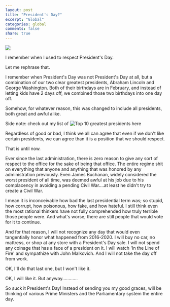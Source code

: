 ```yaml
---
layout: post
title: "President's Day?"
excerpt: "Global"
categories: global
comments: false
share: true
---
```




![](https://chevroletgreersouthcarolina.bradshawgreer.com/wp-content/uploads/2016/02/16346701761_a493fd6820_z.jpg)



I remember when I used to respect President's Day. 

Let me rephrase that.

I remember when President's Day was not President's Day at all, but a combination of our two clear greatest presidents, Abraham Lincoln and George Washington. Both of their birthdays are in February, and instead of letting kids have 2 days off, we combined those two birthdays into one day off.

Somehow, for whatever reason, this was changed to include all presidents, both great and awful alike. 

Side note: check out my list of ![Top 10 greatest presidents here](http://www.seattlespew.com/top10s/top10s-presidents/)

Regardless of good or bad, I think we all can agree that even if we don't like certain presidents, we can agree than it is a position that we should respect.

That is until now.


Ever since the last administration, there is zero reason to give any sort of respect to the office for the sake of being that office. The entire regime shit on everything that anyone and anything that was honored by any administration previously. Even James Buchanan, widely considered the worst president of all time, was deemed awful at his job due to his complacency in avoiding a pending Civil War....at least he didn't try to create a Civil War.

I mean it is inconceivable how bad the last presidential term was; so stupid, how corrupt, how poisonous, how fake, and how hateful. I still think even the most rational thinkers have not fully comprehended how truly terrible those people were. And what's worse; there are still people that would vote for it to continue. 


And for that reason, I will not recognize any day that would even tangentially honor what happened from 2016-2020. I will buy no car, no mattress, or shop at any store with a President's Day sale. I will not spend any coinage that has a face of a president on it. I will watch 'In the Line of Fire' and sympathize with John Malkovich. And I will not take the day off from work.


OK, I'll do that last one, but I won't like it.

OK, I will like it. But anyway............

So suck it President's Day! Instead of sending you my good graces, will be thinking of various Prime Ministers and the Parliamentary system the entire day. 





